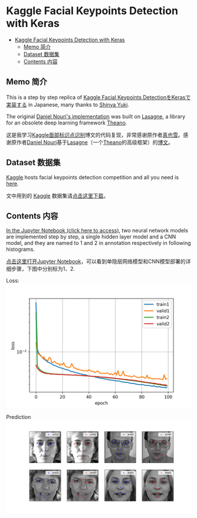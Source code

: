 # Kaggle Facial Keypoints Detection with Keras

<!-- TOC -->

- [Kaggle Facial Keypoints Detection with Keras](#kaggle-facial-keypoints-detection-with-keras)
    - [Memo 简介](#memo-简介)
    - [Dataset 数据集](#dataset-数据集)
    - [Contents 内容](#contents-内容)

<!-- /TOC -->

## Memo 简介

This is a step by step replica of [Kaggle Facial Keypoints DetectionをKerasで実装する][m1] in Japanese, many thanks to [Shinya Yuki][m2].

The original [Daniel Nouri's implementation][m3] was built on [Lasagne][m4], a library for an obsolete deep learning framework [Theano][m5].

这是我学习[Kaggle面部标识点识别][m1]博文的代码复现，非常感谢原作者[真也雪][m2]。感谢原作者[Daniel Nouri][m3]基于[Lasagne][m4]（一个[Theano][m5]的高级框架）的[博文][m3]。

[m1]:https://elix-tech.github.io/ja/2016/06/02/kaggle-facial-keypoints-ja.html
[m2]:https://twitter.com/shinyaelix
[m3]:http://danielnouri.org/notes/2014/12/17/using-convolutional-neural-nets-to-detect-facial-keypoints-tutorial/
[m4]:https://github.com/benanne/Lasagne
[m5]:http://deeplearning.net/software/theano/

## Dataset 数据集

[Kaggle][d1] hosts facial keypoints detection competition and all you need is [here][d2].

文中用到的 [Kaggle][d1] 数据集请[点击这里下载][d2]。

[d1]:https://www.kaggle.com
[d2]:https://www.kaggle.com/c/facial-keypoints-detection/data

## Contents 内容

[In the Jupyter Notebook (click here to access)][c1], two neural network models are implemented step by step, a single hidden layer model and a CNN model, and they are named to 1 and 2 in annotation respectively in following histograms.

[点击这里打开Jupyter Notebook][c4]，可以看到单隐层网络模型和CNN模型部署的详细步骤，下图中分别标为1、2.

Loss:
![loss-compare][c2]

Prediction
![pred-compare][c3]

[c1]:FacialKeypoints.ipynb
[c2]:img/hist-compare.png
[c3]:img/pred-compare.png
[c4]:FacialKeypointsCN.ipynb